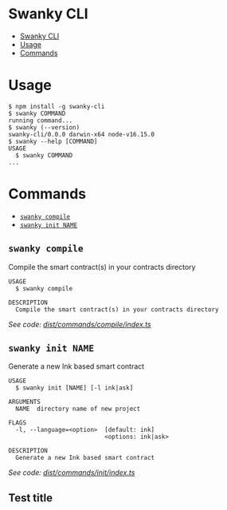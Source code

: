 # Swanky CLI

<!-- toc -->
* [Swanky CLI](#swanky-cli)
* [Usage](#usage)
* [Commands](#commands)
<!-- tocstop -->

# Usage

<!-- usage -->
```sh-session
$ npm install -g swanky-cli
$ swanky COMMAND
running command...
$ swanky (--version)
swanky-cli/0.0.0 darwin-x64 node-v16.15.0
$ swanky --help [COMMAND]
USAGE
  $ swanky COMMAND
...
```
<!-- usagestop -->

# Commands

<!-- commands -->
* [`swanky compile`](#swanky-compile)
* [`swanky init NAME`](#swanky-init-name)

## `swanky compile`

Compile the smart contract(s) in your contracts directory

```
USAGE
  $ swanky compile

DESCRIPTION
  Compile the smart contract(s) in your contracts directory
```

_See code: [dist/commands/compile/index.ts](https://github.com/AstarNetwork/swanky-cli/blob/v0.0.0/dist/commands/compile/index.ts)_

## `swanky init NAME`

Generate a new Ink based smart contract

```
USAGE
  $ swanky init [NAME] [-l ink|ask]

ARGUMENTS
  NAME  directory name of new project

FLAGS
  -l, --language=<option>  [default: ink]
                           <options: ink|ask>

DESCRIPTION
  Generate a new Ink based smart contract
```

_See code: [dist/commands/init/index.ts](https://github.com/AstarNetwork/swanky-cli/blob/v0.0.0/dist/commands/init/index.ts)_
<!-- commandsstop -->

## Test title
